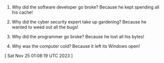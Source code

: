  
1. Why did the software developer go broke? Because he kept spending all his cache!

2. Why did the cyber security expert take up gardening? Because he wanted to weed out all the bugs!

3. Why did the programmer go broke? Because he lost all his bytes!

4. Why was the computer cold? Because it left its Windows open!
 
[ 
Sat Nov 25 01:08:19 UTC 2023
 ]
